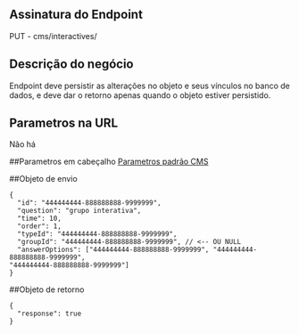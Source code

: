 ## Assinatura do Endpoint

PUT - cms/interactives/

## Descrição do negócio
Endpoint deve persistir as alterações no objeto e seus vínculos no banco de dados, e deve dar o retorno apenas quando o objeto estiver persistido.

## Parametros na URL
Não há

##Parametros em cabeçalho
[Parametros padrão CMS](/API-\(Endpoints\)/Parametros-padrão-CMS)

##Objeto de envio
```
{
  "id": "444444444-888888888-9999999",
  "question": "grupo interativa",
  "time": 10,
  "order": 1,
  "typeId": "444444444-888888888-9999999",
  "groupId": "444444444-888888888-9999999", // <-- OU NULL
  "answerOptions": ["444444444-888888888-9999999", "444444444-888888888-9999999", 
"444444444-888888888-9999999"]
}
```

##Objeto de retorno

```
{
  "response": true
}
```